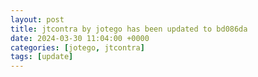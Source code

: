 ```yaml
---
layout: post
title: jtcontra by jotego has been updated to bd086da
date: 2024-03-30 11:04:00 +0000
categories: [jotego, jtcontra]
tags: [update]
---
```


